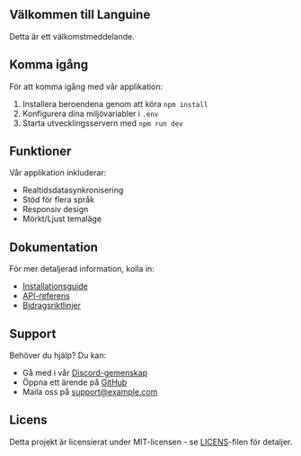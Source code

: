 ## Välkommen till Languine

Detta är ett välkomstmeddelande.

## Komma igång

För att komma igång med vår applikation:

1. Installera beroendena genom att köra `npm install`
2. Konfigurera dina miljövariabler i `.env`
3. Starta utvecklingsservern med `npm run dev`

## Funktioner

Vår applikation inkluderar:

- Realtidsdatasynkronisering
- Stöd för flera språk
- Responsiv design
- Mörkt/Ljust temaläge

## Dokumentation

För mer detaljerad information, kolla in:

- [Installationsguide](./installation.md)
- [API-referens](./api-reference.md)
- [Bidragsriktlinjer](./contributing.md)

## Support

Behöver du hjälp? Du kan:

- Gå med i vår [Discord-gemenskap](https://discord.gg/example)
- Öppna ett ärende på [GitHub](https://github.com/example/repo)
- Maila oss på support@example.com

## Licens

Detta projekt är licensierat under MIT-licensen - se [LICENS](./LICENSE)-filen för detaljer.